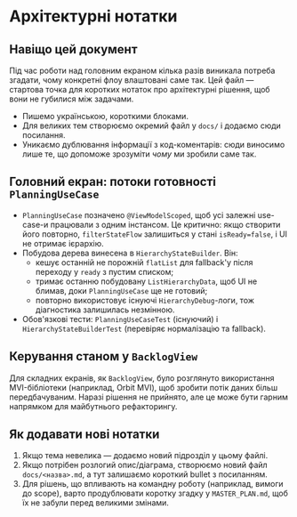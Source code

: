 # Архітектурні нотатки

## Навіщо цей документ
Під час роботи над головним екраном кілька разів виникала потреба згадати, чому конкретні флоу влаштовані саме так. Цей файл — стартова точка для коротких нотаток про архітектурні рішення, щоб вони не губилися між задачами.

- Пишемо українською, короткими блоками.
- Для великих тем створюємо окремий файл у `docs/` і додаємо сюди посилання.
- Уникаємо дублювання інформації з код-коментарів: сюди виносимо лише те, що допоможе зрозуміти _чому_ ми зробили саме так.

## Головний екран: потоки готовності `PlanningUseCase`

- `PlanningUseCase` позначено `@ViewModelScoped`, щоб усі залежні use-case-и працювали з одним інстансом. Це критично: якщо створити його повторно, `filterStateFlow` залишиться у стані `isReady=false`, і UI не отримає ієрархію.
- Побудова дерева винесена в `HierarchyStateBuilder`. Він:
  - кешує останній не порожній `flatList` для fallback'у після переходу у `ready` з пустим списком;
  - тримає останню побудовану `ListHierarchyData`, щоб UI не блимав, доки `PlanningUseCase` ще не готовий;
  - повторно використовує існуючі `HierarchyDebug`-логи, тож діагностика залишилась незмінною.
- Обов'язкові тести: `PlanningUseCaseTest` (існуючий) і `HierarchyStateBuilderTest` (перевіряє нормалізацію та fallback).

## Керування станом у `BacklogView`

Для складних екранів, як `BacklogView`, було розглянуто використання MVI-бібліотеки (наприклад, Orbit MVI), щоб зробити потік даних більш передбачуваним. Наразі рішення не прийнято, але це може бути гарним напрямком для майбутнього рефакторингу.

## Як додавати нові нотатки

1. Якщо тема невелика — додаємо новий підрозділ у цьому файлі.
2. Якщо потрібен розлогий опис/діаграма, створюємо новий файл `docs/<назва>.md`, а тут залишаємо короткий bullet з посиланням.
3. Для рішень, що впливають на командну роботу (наприклад, вимоги до scope), варто продублювати коротку згадку у `MASTER_PLAN.md`, щоб їх не забули перед великими змінами.
